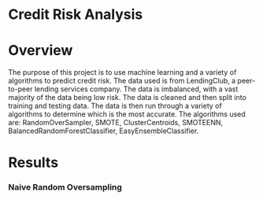 # Credit Risk Analysis

# Overview
The purpose of this project is to use machine learning and a variety of algorithms to predict credit risk. The data used is from LendingClub, a peer-to-peer lending services company. The data is imbalanced, with a vast majority of the data being low risk. The data is cleaned and then split into training and testing data. The data is then run through a variety of algorithms to determine which is the most accurate. The algorithms used are: RandomOverSampler, SMOTE, ClusterCentroids, SMOTEENN, BalancedRandomForestClassifier, EasyEnsembleClassifier.

# Results
### Naive Random Oversampling